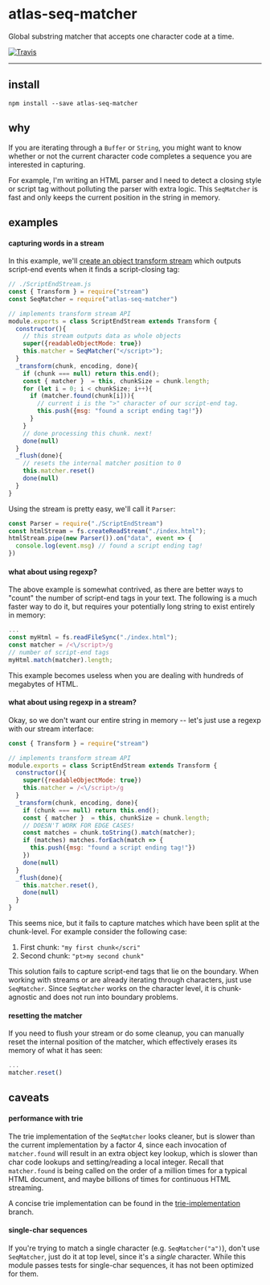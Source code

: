 # atlas-seq-matcher

Global substring matcher that accepts one character code at a time.

[![Travis](https://img.shields.io/travis/atlassubbed/atlas-seq-matcher.svg)](https://travis-ci.org/atlassubbed/atlas-seq-matcher)

---

## install

```
npm install --save atlas-seq-matcher
```

## why

If you are iterating through a `Buffer` or `String`, you might want to know whether or not the current character code completes a sequence you are interested in capturing.

For example, I'm writing an HTML parser and I need to detect a closing style or script tag without polluting the parser with extra logic. This `SeqMatcher` is fast and only keeps the current position in the string in memory.

## examples

#### capturing words in a stream

In this example, we'll [create an object transform stream](https://nodejs.org/api/stream.html#stream_implementing_a_transform_stream) which outputs script-end events when it finds a script-closing tag:

```javascript
// ./ScriptEndStream.js
const { Transform } = require("stream")
const SeqMatcher = require("atlas-seq-matcher")

// implements transform stream API
module.exports = class ScriptEndStream extends Transform {
  constructor(){
    // this stream outputs data as whole objects
    super({readableObjectMode: true})
    this.matcher = SeqMatcher("</script>");
  }
  _transform(chunk, encoding, done){
    if (chunk === null) return this.end();
    const { matcher }  = this, chunkSize = chunk.length;
    for (let i = 0; i < chunkSize; i++){
      if (matcher.found(chunk[i])){
        // current i is the ">" character of our script-end tag.
        this.push({msg: "found a script ending tag!"})
      }
    }
    // done processing this chunk. next!
    done(null)
  }
  _flush(done){
    // resets the internal matcher position to 0
    this.matcher.reset() 
    done(null)
  }
}
```

Using the stream is pretty easy, we'll call it `Parser`:

```javascript
const Parser = require("./ScriptEndStream")
const htmlStream = fs.createReadStream("./index.html");
htmlStream.pipe(new Parser()).on("data", event => {
  console.log(event.msg) // found a script ending tag!
})
```

#### what about using regexp?

The above example is somewhat contrived, as there are better ways to "count" the number of script-end tags in your text. The following is a much faster way to do it, but requires your potentially long string to exist entirely in memory:

```javascript
...
const myHtml = fs.readFileSync("./index.html");
const matcher = /<\/script>/g
// number of script-end tags
myHtml.match(matcher).length;
```

This example becomes useless when you are dealing with hundreds of megabytes of HTML. 

#### what about using regexp in a stream?

Okay, so we don't want our entire string in memory -- let's just use a regexp with our stream interface:

```javascript
const { Transform } = require("stream")

// implements transform stream API
module.exports = class ScriptEndStream extends Transform {
  constructor(){
    super({readableObjectMode: true})
    this.matcher = /<\/script>/g
  }
  _transform(chunk, encoding, done){
    if (chunk === null) return this.end();
    const { matcher }  = this, chunkSize = chunk.length;
    // DOESN'T WORK FOR EDGE CASES!
    const matches = chunk.toString().match(matcher);
    if (matches) matches.forEach(match => {
      this.push({msg: "found a script ending tag!"})
    })
    done(null)
  }
  _flush(done){
    this.matcher.reset(), 
    done(null)
  }
}
```

This seems nice, but it fails to capture matches which have been split at the chunk-level. For example consider the following case:
  
  1. First chunk: `"my first chunk</scri"`
  2. Second chunk: `"pt>my second chunk"`

This solution fails to capture script-end tags that lie on the boundary. When working with streams or are already iterating through characters, just use `SeqMatcher`. Since `SeqMatcher` works on the character level, it is chunk-agnostic and does not run into boundary problems.

#### resetting the matcher

If you need to flush your stream or do some cleanup, you can manually reset the internal position of the matcher, which effectively erases its memory of what it has seen:

```javascript
...
matcher.reset()
```

## caveats

#### performance with trie

The trie implementation of the `SeqMatcher` looks cleaner, but is slower than the current implementation by a factor 4, since each invocation of `matcher.found` will result in an extra object key lookup, which is slower than char code lookups and setting/reading a local integer. Recall that `matcher.found` is being called on the order of a million times for a typical HTML document, and maybe billions of times for continuous HTML streaming.

A concise trie implementation can be found in the [trie-implementation](https://github.com/atlassubbed/atlas-seq-matcher/tree/trie-implementation) branch.

#### single-char sequences

If you're trying to match a single character (e.g. `SeqMatcher("a")`), don't use `SeqMatcher`, just do it at top level, since it's a *single* character. While this module passes tests for single-char sequences, it has not been optimized for them.
